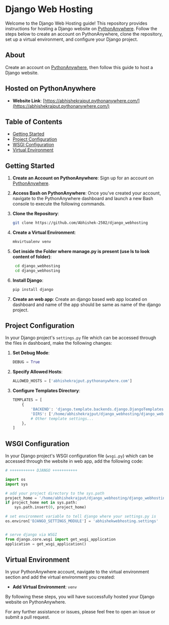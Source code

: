 # Django Web Hosting

Welcome to the Django Web Hosting guide! This repository provides instructions for hosting a Django website on [PythonAnywhere](https://www.pythonanywhere.com/). Follow the steps below to create an account on PythonAnywhere, clone the repository, set up a virtual environment, and configure your Django project.

## About

Create an account on [PythonAnywhere](https://www.pythonanywhere.com/), then follow this guide to host a Django website.

## Hosted on PythonAnywhere

- **Website Link**: [https://abhishekrajput.pythonanywhere.com/](https://abhishekrajput.pythonanywhere.com/)

## Table of Contents

- [Getting Started](#getting-started)
- [Project Configuration](#project-configuration)
- [WSGI Configuration](#wsgi-configuration)
- [Virtual Environment](#virtual-environment)

## Getting Started

1. **Create an Account on PythonAnywhere**: Sign up for an account on [PythonAnywhere](https://www.pythonanywhere.com/).

2. **Access Bash on PythonAnywhere**: Once you've created your account, navigate to the PythonAnywhere dashboard and launch a new Bash console to execute the following commands.

3. **Clone the Repository**:
    ```bash
    git clone https://github.com/Abhishek-2502/django_webhosting
    ```
4. **Create a Virtual Environment**:
    ```bash
    mkvirtualenv venv
    ```
5. **Get inside the Folder where manage.py is present (use ls to look content of folder)**:
   ```bash
    cd django_webhosting
    cd django_webhosting
    ```
6. **Install Django**:
    ```bash
    pip install django
    ```
7. **Create an web app**: Create an django based web app located on dashboard and name of the app should be same as name of the django project.
   
## Project Configuration

In your Django project's `settings.py` file which can be accessed through the files in dashboard, make the following changes:

1. **Set Debug Mode**:
    ```python
    DEBUG = True
    ```

2. **Specify Allowed Hosts**:
    ```python
    ALLOWED_HOSTS = ['abhishekrajput.pythonanywhere.com']
    ```

3. **Configure Templates Directory**:
    ```python
    TEMPLATES = [
        {
            'BACKEND': 'django.template.backends.django.DjangoTemplates',
            'DIRS': ['/home/abhishekrajput/django_webhosting/django_webhosting/templates'],
            # Other template settings...
        },
    ]
    ```

## WSGI Configuration

In your Django project's WSGI configuration file (`wsgi.py`) which can be accessed through the website in web app, add the following code:

```python
# +++++++++++ DJANGO +++++++++++

import os
import sys

# add your project directory to the sys.path
project_home = '/home/abhishekrajput/django_webhosting/django_webhosting'
if project_home not in sys.path:
    sys.path.insert(0, project_home)

# set environment variable to tell django where your settings.py is
os.environ['DJANGO_SETTINGS_MODULE'] = 'abhishekwebhosting.settings'


# serve django via WSGI
from django.core.wsgi import get_wsgi_application
application = get_wsgi_application()
```

## Virtual Environment

In your PythonAnywhere account, navigate to the virtual environment section and add the virtual environment you created:

- **Add Virtual Environment**: `venv`

By following these steps, you will have successfully hosted your Django website on PythonAnywhere.

For any further assistance or issues, please feel free to open an issue or submit a pull request.

